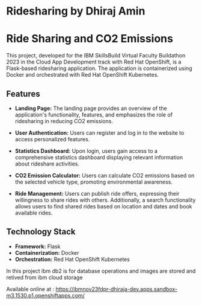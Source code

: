 # Ridesharing by Dhiraj Amin

# Ride Sharing and CO2 Emissions

This project, developed for the IBM SkillsBuild Virtual Faculty Buildathon 2023 in the Cloud App Development track with Red Hat OpenShift, is a Flask-based ridesharing application. The application is containerized using Docker and orchestrated with Red Hat OpenShift Kubernetes.

## Features

- **Landing Page:** The landing page provides an overview of the application's functionality, features, and emphasizes the role of ridesharing in reducing CO2 emissions.

- **User Authentication:** Users can register and log in to the website to access personalized features.

- **Statistics Dashboard:** Upon login, users gain access to a comprehensive statistics dashboard displaying relevant information about rideshare activities.

- **CO2 Emission Calculator:** Users can calculate CO2 emissions based on the selected vehicle type, promoting environmental awareness.

- **Ride Management:** Users can publish ride offers, expressing their willingness to share rides with others. Additionally, a search functionality allows users to find shared rides based on location and dates and book available rides.

## Technology Stack

- **Framework:** Flask
- **Containerization:** Docker
- **Orchestration:** Red Hat OpenShift Kubernetes

In this project ibm db2 is for database operations and images are stored and retived from ibm cloud storage


Available online at : https://ibmnov23fdpr-dhiraja-dev.apps.sandbox-m3.1530.p1.openshiftapps.com/
